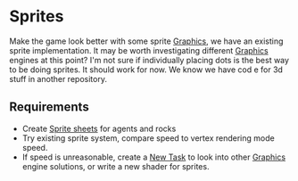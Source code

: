 

# Sprites

Make the game look better with some sprite [Graphics](Graphics.md), we have an existing sprite implementation. It may be worth investigating different [Graphics](Graphics.md) engines at this point?
I'm not sure if individually placing dots is the best way to be doing sprites. It should
work for now. We know we have cod e for 3d stuff in another repository.


## Requirements

- Create [Sprite sheets](Sprite%20sheets.md) for agents and rocks
- Try existing sprite system, compare speed to vertex rendering mode speed.
- If speed is unreasonable, create a [New Task](../templates/New%20Task.md) to look into other [Graphics](Graphics.md) 
  engine solutions, or write a new shader for sprites.